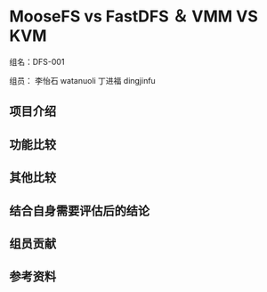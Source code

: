 #  MooseFS vs FastDFS  ＆ VMM VS KVM #

  组名：DFS-001   

  组员：
    李怡石 watanuoli
    丁进福 dingjinfu
   




## 项目介绍 ##


## 功能比较 ##


## 其他比较 ##


## 结合自身需要评估后的结论 ##


## 组员贡献 ##


## 参考资料 ##

